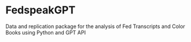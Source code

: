# FedspeakGPT
Data and replication package for the analysis of Fed Transcripts and Color Books using Python and GPT API
